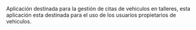 Aplicación destinada para la gestión de citas de vehiculos en talleres, esta aplicación esta destinada para el uso de los usuarios propietarios de vehiculos.
